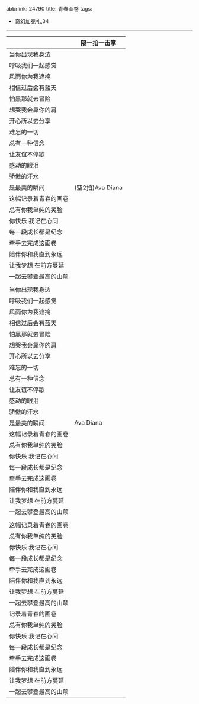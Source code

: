 abbrlink: 24790
title: 青春画卷
tags:
  - 奇幻加冕礼,34
---
|      |隔一拍一击掌|
|--|--|
|当你出现我身边|      |
|呼吸我们一起感觉|      |
|风雨你为我遮掩|      |
|相信过后会有蓝天|      |
|怕黑那就去冒险|      |
|想哭我会靠你的肩|      |
|开心所以去分享|      |
|难忘的一切|      |
|总有一种信念|      |
|让友谊不停歇|      |
|感动的眼泪|      |
|骄傲的汗水|      |
|是最美的瞬间|(空2拍)Ava Diana|
|这幅记录着青春的画卷|      |
|总有你我单纯的笑脸|      |
|你快乐 我记在心间|      |
|每一段成长都是纪念|      |
|牵手去完成这画卷|      |
|陪伴你和我直到永远|      |
|让我梦想 在前方蔓延|      |
|一起去攀登最高的山颠|      |
|      |      |
|当你出现我身边|      |
|呼吸我们一起感觉|      |
|风雨你为我遮掩|      |
|相信过后会有蓝天|      |
|怕黑那就去冒险|      |
|想哭我会靠你的肩|      |
|开心所以去分享|      |
|难忘的一切|      |
|总有一种信念|      |
|让友谊不停歇|      |
|感动的眼泪|      |
|骄傲的汗水|      |
|是最美的瞬间|Ava Diana|
|这幅记录着青春的画卷|      |
|总有你我单纯的笑脸|      |
|你快乐 我记在心间|      |
|每一段成长都是纪念|      |
|牵手去完成这画卷|      |
|陪伴你和我直到永远|      |
|让我梦想 在前方蔓延|      |
|一起去攀登最高的山颠|      |
|      |      |
|这幅记录着青春的画卷|      |
|总有你我单纯的笑脸|      |
|你快乐 我记在心间|      |
|每一段成长都是纪念|      |
|牵手去完成这画卷|      |
|陪伴你和我直到永远|      |
|让我梦想 在前方蔓延|      |
|一起去攀登最高的山颠|      |
|记录着青春的画卷|      |
|总有你我单纯的笑脸|      |
|你快乐 我记在心间|      |
|每一段成长都是纪念|      |
|牵手去完成这画卷|      |
|陪伴你和我直到永远|      |
|让我梦想 在前方蔓延|      |
|一起去攀登最高的山颠|      |